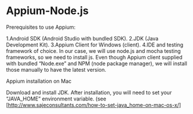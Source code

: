# Appium-Node.js

Prerequisites to use Appium:

1.Android SDK (Android Studio with bundled SDK).
2.JDK (Java Development Kit).
3.Appium Client for Windows (client).
4.IDE and testing framework of choice. In our case, we will use node.js and mocha testing frameworks, so we need to install js. Even though Appium client supplied with bundled “Node.exe” and NPM (node package manager), we will install those manually to have the latest version.

Appium installation on Mac

Download and install JDK. After installation, you will need to set your “JAVA_HOME” environment variable.
(see [http://www.sajeconsultants.com/how-to-set-java_home-on-mac-os-x/]
